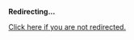 <!DOCTYPE html>
<html>
<head>
<title>Redirecting...</title>
<link rel="canonical" href="http://blog.jle.im/entry/functional-programming-is-awesome-parser-combinators.md"/>
<meta http-equiv="content-type" content="text/html; charset=utf-8" />
<meta http-equiv="refresh" content="0; url=#{destination_path}" />
</head>
<body>
  <p><strong>Redirecting...</strong></p>
  <p><a href='http://blog.jle.im/entry/functional-programming-is-awesome-parser-combinators.md'>Click here if you are not redirected.</a></p>
  <script>
    document.location.href = "http://blog.jle.im/entry/functional-programming-is-awesome-parser-combinators.md";
  </script>
</body>
</html>
